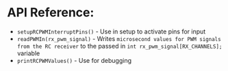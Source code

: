 # API Reference:

* `setupRCPWMInterruptPins()` - Use in setup to activate pins for input
* `readPWMIn(rx_pwm_signal)` - Writes `microsecond values for PWM signals from the RC receiver` to the passed in `int rx_pwm_signal[RX_CHANNELS];` variable
* `printRCPWMValues()` - Use for debugging
